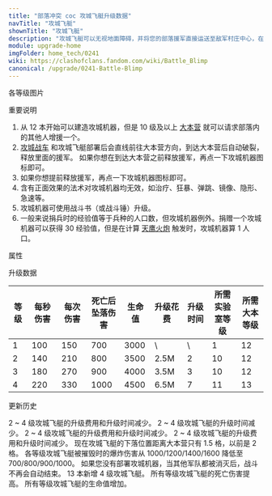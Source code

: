 ```yaml
---
title: "部落冲突 coc 攻城飞艇升级数据"
navTitle: "攻城飞艇"
shownTitle: "攻城飞艇"
description: "攻城飞艇可以无视地面障碍，并将您的部落援军直接运送至敌军村庄中心，在飞行途中还会不断投放炸弹。由于外壳不够结实，它很容易被敌军击落。法术对攻城飞艇无效。"
module: upgrade-home
imgFolder: home_tech/0241
wiki: https://clashofclans.fandom.com/wiki/Battle_Blimp
canonical: /upgrade/0241-Battle-Blimp
---
```


<UnitInfo :folder="$frontmatter.imgFolder" imgSrc="Battle_Blimp_info.png" :imgAlt="$frontmatter.navTitle" :description="$frontmatter.description" />

<SmallTitle>各等级图片</SmallTitle>

<Panel>
    <UnitImgGroup :folder="$frontmatter.imgFolder">
        <UnitImg imgTitle="1 级" imgSrc="Battle_Blimp1.png" />
        <UnitImg imgTitle="2 级" imgSrc="Battle_Blimp2.png" />
        <UnitImg imgTitle="3 级" imgSrc="Battle_Blimp3.png" />
        <UnitImg imgTitle="4 级" imgSrc="Battle_Blimp4.png" />
    </UnitImgGroup>
</Panel>

<SmallTitle>重要说明</SmallTitle>

1. 从 12 本开始可以建造攻城机器，但是 10 级及以上 [大本营](/upgrade/0400-Town-Hall) 就可以请求部落内的其他人增援一个。
2. [攻城战车](/upgrade/0240-Wall-Wrecker) 和攻城飞艇部署后会直线前往大本营方向，到达大本营后自动破裂，释放里面的援军。 如果你想在到达大本营之前释放援军，再点一下攻城机器图标即可。
3. 如果你想提前释放援军，再点一下攻城机器图标即可。
4. 含有正面效果的法术对攻城机器均无效，如治疗、狂暴、弹跳、镜像、隐形、急速等。
5. 攻城机器可使用战斗书（或战斗锤）升级。
6. 一般来说捐兵时的经验值等于兵种的人口数，但攻城机器例外。捐赠一个攻城机器可以获得 30 经验值，但是在计算 [天鹰火炮](/upgrade/030b-Eagle-Artillery) 触发时，攻城机器算 1 人口。

<SmallTitle>属性</SmallTitle>

<UnitProperties>
    <UnitProperty pKey="攻击方式" pValue="对着大本营前进" />
    <UnitProperty pKey="攻击偏好" pValue="无" />
    <UnitProperty pKey="伤害类型" pValue="范围伤害" />
    <UnitProperty pKey="伤害半径" pValue="3 格" />
    <UnitProperty pKey="攻击的目标" pValue="仅地面目标" />
    <UnitProperty pKey="移动速度" pValue="2.25 格/秒" />
    <UnitProperty pKey="攻击速度" pValue="1.5 秒/次" />
    <UnitProperty pKey="所需攻城机器工坊等级" pValue="2" />
    <UnitProperty pKey="所需大本等级" pValue="12" />
    <UnitProperty pKey="建造时间" pValue="1200" :isTrainingTime="true" />
</UnitProperties>

<SmallTitle>升级数据</SmallTitle>

<script setup>
const tableExtraInfo = [
    {
        "column": 5,
        "type": "cost",
        "gpClass": "research",
        "icon": "Elixir"
    },
    {
        "column": 6,
        "type": "time",
        "gpClass": "research"
    }
];
</script>

<UnitTable :tableExtraInfo="tableExtraInfo">

| 等级 |  每秒伤害 | 每次伤害 |死亡后<br>坠落伤害| 生命值 | 升级花费| 升级时间 |所需<br>实验室等级|所需<br>大本等级|
| ---- |   ----   |   ----  |       ----      |  ----  |  ----  |   ----  |      ----       |     ----      |
|   1  |    100   |   150   |        700      |  3000  |     \  |    \    |        1        |      12       |
|   2  |    140   |   210   |        800      |  3500  |  2.5M  |    2    |       10        |      12       |
|   3  |    180   |   270   |        900      |  4000  |  3.5M  |    3    |       10        |      12       |
|   4  |    220   |   330   |       1000      |  4500  |  6.5M  |    7    |       11        |      13       |
</UnitTable>

<SmallTitle>更新历史</SmallTitle>

<Timeline>
    <TimelineItem date="2024/11/25">
        <TimelineRow>2 ~ 4 级攻城飞艇的升级费用和升级时间减少。</TimelineRow>
    </TimelineItem>
    <TimelineItem date="2023/12/12">
        <TimelineRow>2 ~ 4 级攻城飞艇的升级时间减少。</TimelineRow>
    </TimelineItem>
    <TimelineItem date="2023/06/12">
        <TimelineRow>2 ~ 4 级攻城飞艇的升级费用和升级时间减少。</TimelineRow>
    </TimelineItem>
    <TimelineItem date="2022/10/10">
        <TimelineRow>2 ~ 4 级攻城飞艇的升级费用和升级时间减少。</TimelineRow>
    </TimelineItem>
    <TimelineItem date="2022/05/02">
        <TimelineRow>现在攻城飞艇的下落位置距离大本营只有 1.5 格，以前是 2 格。</TimelineRow>
    </TimelineItem>
    <TimelineItem date="2022/02/15">
        <TimelineRow>各等级攻城飞艇被摧毁时的爆炸伤害从 1000/1200/1400/1600 降低至 700/800/900/1000。</TimelineRow>
    </TimelineItem>
    <TimelineItem date="2020/10/12">
        <TimelineRow>如果您没有部署攻城机器，当其他军队都被消灭后，战斗不再会自动结束。</TimelineRow>
    </TimelineItem>
    <TimelineItem date="2020/06/22">
        <TimelineRow>13 本新增 4 级攻城飞艇。</TimelineRow>
    </TimelineItem>
    <TimelineItem date="2019/12/09">
        <TimelineRow>所有等级攻城飞艇的死亡伤害提高。</TimelineRow>
    </TimelineItem>
    <TimelineItem date="2019/06/18">
        <TimelineRow>所有等级攻城飞艇的生命值增加。</TimelineRow>
    </TimelineItem>
    <TimelineItem :historyBottom="true" />
</Timeline>